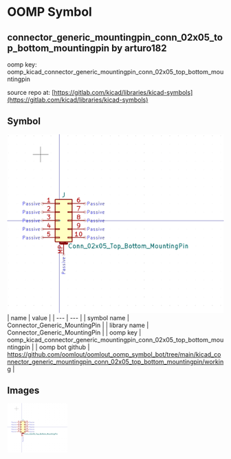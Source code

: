 # OOMP Symbol  
## connector_generic_mountingpin_conn_02x05_top_bottom_mountingpin  by arturo182  
  
oomp key: oomp_kicad_connector_generic_mountingpin_conn_02x05_top_bottom_mountingpin  
  
source repo at: [https://gitlab.com/kicad/libraries/kicad-symbols](https://gitlab.com/kicad/libraries/kicad-symbols)  
## Symbol  
  
[![working.png](working_600.png)](working.png)  
| name | value | 
| --- | --- | 
| symbol name | Connector_Generic_MountingPin | 
| library name | Connector_Generic_MountingPin | 
| oomp key | oomp_kicad_connector_generic_mountingpin_conn_02x05_top_bottom_mountingpin | 
| oomp bot github | https://github.com/oomlout/oomlout_oomp_symbol_bot/tree/main/kicad_connector_generic_mountingpin_conn_02x05_top_bottom_mountingpin/working | 
## Images  
  
[![working.png](working_140.png)](working.png)  
